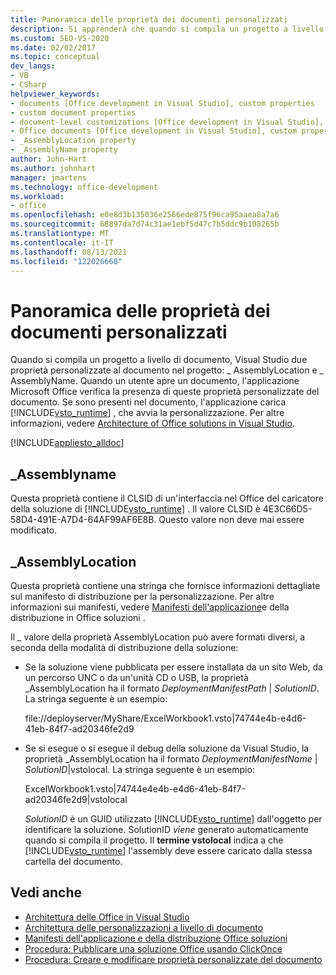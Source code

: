 ```yaml
---
title: Panoramica delle proprietà dei documenti personalizzati
description: Si apprenderà che quando si compila un progetto a livello di documento, Visual Studio due proprietà personalizzate al documento nel progetto.
ms.custom: SEO-VS-2020
ms.date: 02/02/2017
ms.topic: conceptual
dev_langs:
- VB
- CSharp
helpviewer_keywords:
- documents [Office development in Visual Studio], custom properties
- custom document properties
- document-level customizations [Office development in Visual Studio], custom properties
- Office documents [Office development in Visual Studio], custom properties
- _AssemblyLocation property
- _AssemblyName property
author: John-Hart
ms.author: johnhart
manager: jmartens
ms.technology: office-development
ms.workload:
- office
ms.openlocfilehash: e0e8d3b135036e2566ede875f96ca95aaea8a7a6
ms.sourcegitcommit: 68897da7d74c31ae1ebf5d47c7b5ddc9b108265b
ms.translationtype: MT
ms.contentlocale: it-IT
ms.lasthandoff: 08/13/2021
ms.locfileid: "122026668"
---
```

# <a name="custom-document-properties-overview"></a>Panoramica delle proprietà dei documenti personalizzati

Quando si compila un progetto a livello di documento, Visual Studio due proprietà personalizzate al documento nel progetto: \_ AssemblyLocation e \_ AssemblyName. Quando un utente apre un documento, l'applicazione Microsoft Office verifica la presenza di queste proprietà personalizzate del documento. Se sono presenti nel documento, l'applicazione carica [!INCLUDE[vsto_runtime](../vsto/includes/vsto-runtime-md.md)] , che avvia la personalizzazione. Per altre informazioni, vedere [Architecture of Office solutions in Visual Studio](../vsto/architecture-of-office-solutions-in-visual-studio.md).

 [!INCLUDE[appliesto_alldoc](../vsto/includes/appliesto-alldoc-md.md)]

## <a name="_assemblyname"></a>\_Assemblyname

Questa proprietà contiene il CLSID di un'interfaccia nel Office del caricatore della soluzione di [!INCLUDE[vsto_runtime](../vsto/includes/vsto-runtime-md.md)] . Il valore CLSID è 4E3C66D5-58D4-491E-A7D4-64AF99AF6E8B. Questo valore non deve mai essere modificato.

## <a name="_assemblylocation"></a>\_AssemblyLocation

Questa proprietà contiene una stringa che fornisce informazioni dettagliate sul manifesto di distribuzione per la personalizzazione. Per altre informazioni sui manifesti, vedere [Manifesti dell'applicazione](../vsto/application-and-deployment-manifests-in-office-solutions.md)e della distribuzione in Office soluzioni .

 Il \_ valore della proprietà AssemblyLocation può avere formati diversi, a seconda della modalità di distribuzione della soluzione:

- Se la soluzione viene pubblicata per essere installata da un sito Web, da un percorso UNC o da un'unità CD o USB, la proprietà _AssemblyLocation ha il formato *DeploymentManifestPath* | *SolutionID*. La stringa seguente è un esempio:

     file://deployserver/MyShare/ExcelWorkbook1.vsto|74744e4b-e4d6-41eb-84f7-ad20346fe2d9

- Se si esegue o si esegue il debug della soluzione da Visual Studio, la proprietà _AssemblyLocation ha il formato *DeploymentManifestName* | *SolutionID*|vstolocal. La stringa seguente è un esempio:

     ExcelWorkbook1.vsto|74744e4e4b-e4d6-41eb-84f7-ad20346fe2d9|vstolocal

  *SolutionID* è un GUID utilizzato [!INCLUDE[vsto_runtime](../vsto/includes/vsto-runtime-md.md)] dall'oggetto per identificare la soluzione. SolutionID *viene* generato automaticamente quando si compila il progetto. Il **termine vstolocal** indica a che [!INCLUDE[vsto_runtime](../vsto/includes/vsto-runtime-md.md)] l'assembly deve essere caricato dalla stessa cartella del documento.

## <a name="see-also"></a>Vedi anche

- [Architettura delle Office in Visual Studio](../vsto/architecture-of-office-solutions-in-visual-studio.md)
- [Architettura delle personalizzazioni a livello di documento](../vsto/architecture-of-document-level-customizations.md)
- [Manifesti dell'applicazione e della distribuzione Office soluzioni](../vsto/application-and-deployment-manifests-in-office-solutions.md)
- [Procedura: Pubblicare una soluzione Office usando ClickOnce](/previous-versions/bb386095(v=vs.110))
- [Procedura: Creare e modificare proprietà personalizzate del documento](../vsto/how-to-create-and-modify-custom-document-properties.md)